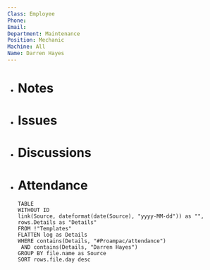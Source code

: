 ```yaml
---
Class: Employee
Phone: 
Email: 
Department: Maintenance
Position: Mechanic
Machine: All
Name: Darren Hayes
---
```

- # Notes
- # Issues
- # Discussions
- # Attendance
  
  ```dataview
  TABLE
  WITHOUT ID
  link(Source, dateformat(date(Source), "yyyy-MM-dd")) as "",
  rows.Details as "Details"
  FROM !"Templates"
  FLATTEN log as Details
  WHERE contains(Details, "#Proampac/attendance")
   AND contains(Details, "Darren Hayes")
  GROUP BY file.name as Source
  SORT rows.file.day desc
  ```